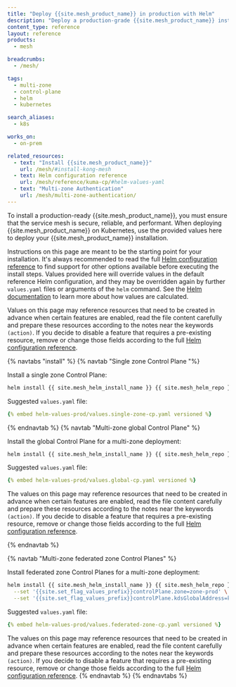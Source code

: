 ```yaml
---
title: "Deploy {{site.mesh_product_name}} in production with Helm"
description: "Deploy a production-grade {{site.mesh_product_name}} installation on Kubernetes using Helm charts for single zone, multi-zone, or federated environments."
content_type: reference
layout: reference
products:
  - mesh

breadcrumbs:
  - /mesh/

tags:
  - multi-zone
  - control-plane
  - helm
  - kubernetes

search_aliases:
  - k8s

works_on:
  - on-prem

related_resources:
  - text: "Install {{site.mesh_product_name}}"
    url: /mesh/#install-kong-mesh
  - text: Helm configuration reference
    url: /mesh/reference/kuma-cp/#helm-values-yaml
  - text: "Multi-zone Authentication"
    url: /mesh/multi-zone-authentication/
---
```




To install a production-ready {{site.mesh_product_name}}, you must ensure that the service mesh is secure, reliable, and performant. When deploying {{site.mesh_product_name}} on Kubernetes, use the provided values here to deploy your {{site.mesh_product_name}} installation.

Instructions on this page are meant to be the starting point for your installation. It's always recommended to read the full [Helm configuration reference](/mesh/reference/kuma-cp/#helm-values-yaml) to find support for other options available before executing the install steps. Values provided here will override values in the default reference Helm configuration, and they may be overridden again by further `values.yaml` files or arguments of the `helm` command. See the [Helm documentation](https://helm.sh/docs/chart_template_guide/values_files/) to learn more about how values are calculated.

Values on this page may reference resources that need to be created in advance when certain features are enabled, read the file content carefully and prepare these resources according to the notes near the keywords `(action)`. If you decide to disable a feature that requires a pre-existing resource, remove or change those fields according to the full [Helm configuration reference](/mesh/reference/kuma-cp/#helm-values-yaml).


{% navtabs "install" %}
{% navtab "Single zone Control Plane "%}

Install a single zone Control Plane:

```sh
helm install {{ site.mesh_helm_install_name }} {{ site.mesh_helm_repo }} --namespace {{site.mesh_namespace}} -f ./values.single-zone-cp.yaml
```

Suggested `values.yaml` file:

```yaml
{% embed helm-values-prod/values.single-zone-cp.yaml versioned %}
```

{% endnavtab %}
{% navtab "Multi-zone global Control Plane" %}

Install the global Control Plane for a multi-zone deployment:

```sh
helm install {{ site.mesh_helm_install_name }} {{ site.mesh_helm_repo }} --namespace {{site.mesh_namespace}} -f ./values.global-cp.yaml
```

Suggested `values.yaml` file:

```yaml
{% embed helm-values-prod/values.global-cp.yaml versioned %}
```

The values on this page may reference resources that need to be created in advance when certain features are enabled, read the file content carefully and prepare these resources according to the notes near the keywords `(action)`. If you decide to disable a feature that requires a pre-existing resource, remove or change those fields according to the full [Helm configuration reference](/mesh/reference/kuma-cp/#helm-valuesyaml).

{% endnavtab %}

{% navtab "Multi-zone federated zone Control Planes" %}

Install federated zone Control Planes for a multi-zone deployment:

```sh
helm install {{ site.mesh_helm_install_name }} {{ site.mesh_helm_repo }} --namespace {{site.mesh_namespace}} -f ./values.federated-zone-cp.yaml \
  --set '{{site.set_flag_values_prefix}}controlPlane.zone=zone-prod' \
  --set '{{site.set_flag_values_prefix}}controlPlane.kdsGlobalAddress=kds-global.example.com'
```

Suggested `values.yaml` file:

```yaml
{% embed helm-values-prod/values.federated-zone-cp.yaml versioned %}
```

The values on this page may reference resources that need to be created in advance when certain features are enabled, read the file content carefully and prepare these resources according to the notes near the keywords `(action)`. If you decide to disable a feature that requires a pre-existing resource, remove or change those fields according to the full [Helm configuration reference](/mesh/reference/kuma-cp/#helm-valuesyaml).
{% endnavtab %}
{% endnavtabs %}
